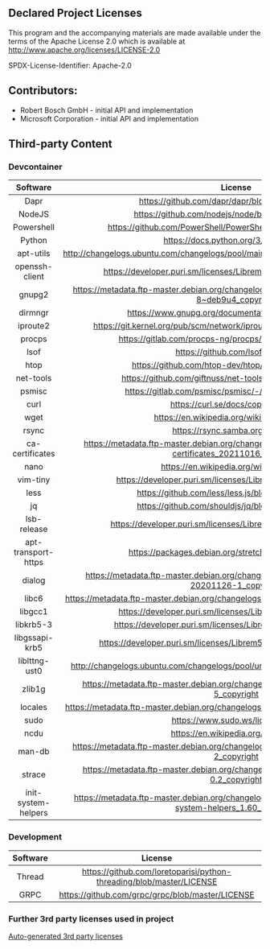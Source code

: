 ## Declared Project Licenses

This program and the accompanying materials are made available under the terms
of the Apache License 2.0 which is available at
http://www.apache.org/licenses/LICENSE-2.0

SPDX-License-Identifier: Apache-2.0

## Contributors:

- Robert Bosch GmbH - initial API and implementation
- Microsoft Corporation - initial API and implementation

## Third-party Content

### Devcontainer

|      Software       |                                                     License                                                      |
| :-----------------: | :--------------------------------------------------------------------------------------------------------------: |
|        Dapr         |                                 https://github.com/dapr/dapr/blob/master/LICENSE                                 |
|       NodeJS        |                                https://github.com/nodejs/node/blob/master/LICENSE                                |
|     Powershell      |                         https://github.com/PowerShell/PowerShell/blob/master/LICENSE.txt                         |
|       Python        |                                      https://docs.python.org/3/license.html                                      |
|      apt-utils      |              http://changelogs.ubuntu.com/changelogs/pool/main/a/apt/apt_1.6.12ubuntu0.2/copyright               |
|   openssh-client    |                       https://developer.puri.sm/licenses/Librem5/Birch/openssh-client.html                       |
|       gnupg2        |        https://metadata.ftp-master.debian.org/changelogs//main/g/gnupg2/gnupg2_2.1.18-8~deb9u4_copyright         |
|       dirmngr       |                               https://www.gnupg.org/documentation/manuals/dirmngr/                               |
|      iproute2       |                    https://git.kernel.org/pub/scm/network/iproute2/iproute2.git/tree/COPYING                     |
|       procps        |                            https://gitlab.com/procps-ng/procps/-/blob/newlib/COPYING                             |
|        lsof         |                                         https://github.com/lsof-org/lsof                                         |
|        htop         |                                https://github.com/htop-dev/htop/blob/main/COPYING                                |
|      net-tools      |                            https://github.com/giftnuss/net-tools/blob/master/COPYING                             |
|       psmisc        |                              https://gitlab.com/psmisc/psmisc/-/blob/master/COPYING                              |
|        curl         |                                       https://curl.se/docs/copyright.html                                        |
|        wget         |                                    https://en.wikipedia.org/wiki/Wget#License                                    |
|        rsync        |                                         https://rsync.samba.org/GPL.html                                         |
|   ca-certificates   |   https://metadata.ftp-master.debian.org/changelogs//main/c/ca-certificates/ca-certificates_20211016_copyright   |
|        nano         |                                      https://en.wikipedia.org/wiki/GNU_nano                                      |
|      vim-tiny       |                          https://developer.puri.sm/licenses/Librem5/Birch/vim-tiny.html                          |
|        less         |                               https://github.com/less/less.js/blob/master/LICENSE                                |
|         jq          |                                https://github.com/shouldjs/jq/blob/master/LICENSE                                |
|     lsb-release     |                        https://developer.puri.sm/licenses/Librem5/Birch/lsb-release.html                         |
| apt-transport-https |                             https://packages.debian.org/stretch/apt-transport-https                              |
|       dialog        |         https://metadata.ftp-master.debian.org/changelogs//main/d/dialog/dialog_1.3-20201126-1_copyright         |
|        libc6        |              https://metadata.ftp-master.debian.org/changelogs//main/g/glibc/glibc_2.32-4_copyright              |
|       libgcc1       |                          https://developer.puri.sm/licenses/Librem5/Birch/libgcc1.html                           |
|      libkrb5-3      |                         https://developer.puri.sm/licenses/Librem5/Birch/libkrb5-3.html                          |
|   libgssapi-krb5    |                      https://developer.puri.sm/licenses/Librem5/Birch/libgssapi-krb5-2.html                      |
|    liblttng-ust0    |                http://changelogs.ubuntu.com/changelogs/pool/universe/u/ust/ust_2.10.1-1/copyright                |
|       zlib1g        |            https://metadata.ftp-master.debian.org/changelogs//main/z/zlib/zlib_1.2.8.dfsg-5_copyright            |
|       locales       |              https://metadata.ftp-master.debian.org/changelogs//main/g/glibc/glibc_2.32-4_copyright              |
|        sudo         |                                         https://www.sudo.ws/license.html                                         |
|        ncdu         |                                        https://en.wikipedia.org/wiki/Ncdu                                        |
|       man-db        |            https://metadata.ftp-master.debian.org/changelogs//main/m/man-db/man-db_2.9.4-2_copyright             |
|       strace        |            https://metadata.ftp-master.debian.org/changelogs//main/s/strace/strace_4.26-0.2_copyright            |
| init-system-helpers | https://metadata.ftp-master.debian.org/changelogs//main/i/init-system-helpers/init-system-helpers_1.60_copyright |

### Development

| Software |                               License                                |
| :------: | :------------------------------------------------------------------: |
|  Thread  | https://github.com/loretoparisi/python-threading/blob/master/LICENSE |
|   GRPC   |           https://github.com/grpc/grpc/blob/master/LICENSE           |

### Further 3rd party licenses used in project

[Auto-generated 3rd party licenses](./NOTICE-3RD-PARTY-CONTENT.md)
